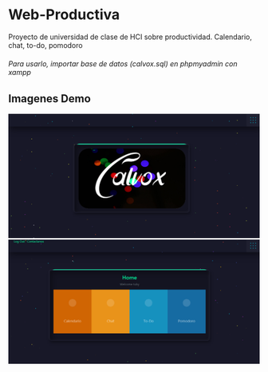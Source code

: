 # Web-Productiva
Proyecto de universidad  de clase de HCI sobre productividad. Calendario, chat, to-do, pomodoro 
###### Para usarlo, importar base de datos (calvox.sql) en phpmyadmin con xampp

## Imagenes Demo
![alt text](https://github.com/CristopherBarrios/Web-Productiva/blob/master/screens/image%20(10).png "final")
![alt text](https://github.com/CristopherBarrios/Web-Productiva/blob/master/screens/image%20(12).png "final")

